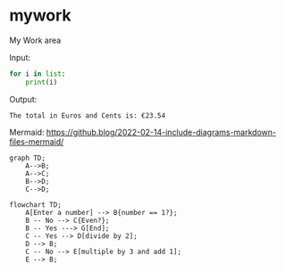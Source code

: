 # mywork

My Work area

Input:
```python
for i in list:
    print(i)
```
Output:
```
The total in Euros and Cents is: €23.54
```

Mermaid:
https://github.blog/2022-02-14-include-diagrams-markdown-files-mermaid/


```mermaid
graph TD;
    A-->B;
    A-->C;
    B-->D;
    C-->D;
```

```mermaid
flowchart TD;
    A[Enter a number] --> B{number == 1?};
    B -- No --> C{Even?};
    B -- Yes ---> G[End];
    C -- Yes --> D[divide by 2];
    D --> B;
    C -- No --> E[multiple by 3 and add 1];
    E --> B;
```